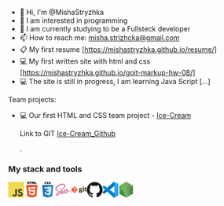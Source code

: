 - 👋 Hi, I'm @MishaStryzhka
- 👀 I am interested in programming
- 🌱 I am currently studying to be a Fullsteck developer
- 📫 How to reach me: misha.strizhcka@gmail.com
- 📋 My first resume [https://mishastryzhka.github.io/resume/]
- 💻 My first written site with html and css [https://mishastryzhka.github.io/goit-markup-hw-08/]
- 💻 The site is still in progress, I am learning Java Script [...]

Team projects:
- 💻 Our first HTML and CSS team project - <a href="https://vendettich13.github.io/Ice-Cream/">Ice-Cream</a></p> Link to GIT <a href="https://github.com/Vendettich13/Ice-Cream">Ice-Cream_Github</a></p>.

### My stack and tools

<img align="left" alt="JavaScript" width="32px" src="https://raw.githubusercontent.com/github/explore/80688e429a7d4ef2fca1e82350fe8e3517d3494d/topics/javascript/javascript.png" />

<img align="left" alt="HTML5" width="32px" src="https://raw.githubusercontent.com/github/explore/80688e429a7d4ef2fca1e82350fe8e3517d3494d/topics/html/html.png" />

<img align="left" alt="CSS3" width="32px" src="https://raw.githubusercontent.com/github/explore/80688e429a7d4ef2fca1e82350fe8e3517d3494d/topics/css/css.png" />

<img align="left" alt="Sass" width="32px" src="https://raw.githubusercontent.com/github/explore/80688e429a7d4ef2fca1e82350fe8e3517d3494d/topics/sass/sass.png" />

<img align="left" alt="Git" width="32px" src="https://raw.githubusercontent.com/github/explore/80688e429a7d4ef2fca1e82350fe8e3517d3494d/topics/git/git.png" />

<img align="left" alt="GitHub" width="32px" src="https://raw.githubusercontent.com/github/explore/78df643247d429f6cc873026c0622819ad797942/topics/github/github.png" />

<img align="left" alt="Visual Studio Code" width="32px" src="https://raw.githubusercontent.com/github/explore/80688e429a7d4ef2fca1e82350fe8e3517d3494d/topics/visual-studio-code/visual-studio-code.png" />

<img align="left" alt="Node.js" width="32px" src="https://raw.githubusercontent.com/github/explore/80688e429a7d4ef2fca1e82350fe8e3517d3494d/topics/nodejs/nodejs.png" />
